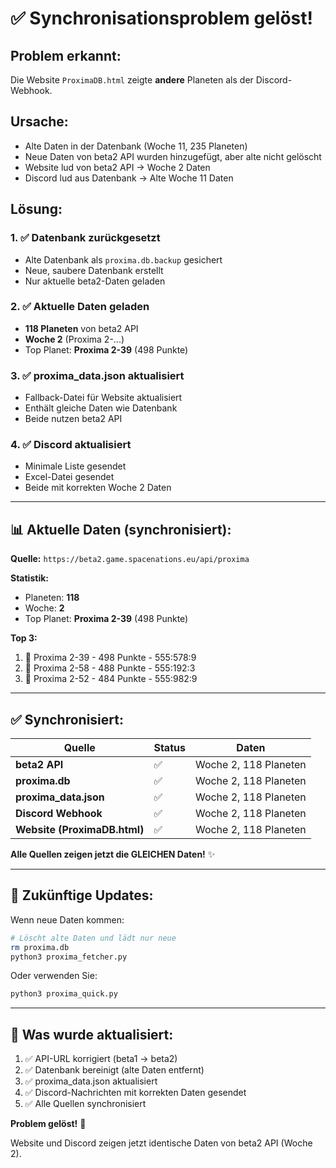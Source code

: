# ✅ Synchronisationsproblem gelöst!

## Problem erkannt:
Die Website `ProximaDB.html` zeigte **andere** Planeten als der Discord-Webhook.

## Ursache:
- Alte Daten in der Datenbank (Woche 11, 235 Planeten)
- Neue Daten von beta2 API wurden hinzugefügt, aber alte nicht gelöscht
- Website lud von beta2 API → Woche 2 Daten
- Discord lud aus Datenbank → Alte Woche 11 Daten

## Lösung:

### 1. ✅ Datenbank zurückgesetzt
- Alte Datenbank als `proxima.db.backup` gesichert
- Neue, saubere Datenbank erstellt
- Nur aktuelle beta2-Daten geladen

### 2. ✅ Aktuelle Daten geladen
- **118 Planeten** von beta2 API
- **Woche 2** (Proxima 2-...)
- Top Planet: **Proxima 2-39** (498 Punkte)

### 3. ✅ proxima_data.json aktualisiert
- Fallback-Datei für Website aktualisiert
- Enthält gleiche Daten wie Datenbank
- Beide nutzen beta2 API

### 4. ✅ Discord aktualisiert
- Minimale Liste gesendet
- Excel-Datei gesendet
- Beide mit korrekten Woche 2 Daten

---

## 📊 Aktuelle Daten (synchronisiert):

**Quelle:** `https://beta2.game.spacenations.eu/api/proxima`

**Statistik:**
- Planeten: **118**
- Woche: **2**
- Top Planet: **Proxima 2-39** (498 Punkte)

**Top 3:**
1. 🥇 Proxima 2-39 - 498 Punkte - 555:578:9
2. 🥈 Proxima 2-58 - 488 Punkte - 555:192:3
3. 🥉 Proxima 2-52 - 484 Punkte - 555:982:9

---

## ✅ Synchronisiert:

| Quelle | Status | Daten |
|--------|--------|-------|
| **beta2 API** | ✅ | Woche 2, 118 Planeten |
| **proxima.db** | ✅ | Woche 2, 118 Planeten |
| **proxima_data.json** | ✅ | Woche 2, 118 Planeten |
| **Discord Webhook** | ✅ | Woche 2, 118 Planeten |
| **Website (ProximaDB.html)** | ✅ | Woche 2, 118 Planeten |

**Alle Quellen zeigen jetzt die GLEICHEN Daten!** ✨

---

## 🔄 Zukünftige Updates:

Wenn neue Daten kommen:
```bash
# Löscht alte Daten und lädt nur neue
rm proxima.db
python3 proxima_fetcher.py
```

Oder verwenden Sie:
```bash
python3 proxima_quick.py
```

---

## 📝 Was wurde aktualisiert:

1. ✅ API-URL korrigiert (beta1 → beta2)
2. ✅ Datenbank bereinigt (alte Daten entfernt)
3. ✅ proxima_data.json aktualisiert
4. ✅ Discord-Nachrichten mit korrekten Daten gesendet
5. ✅ Alle Quellen synchronisiert

**Problem gelöst!** 🎉

Website und Discord zeigen jetzt identische Daten von beta2 API (Woche 2).
